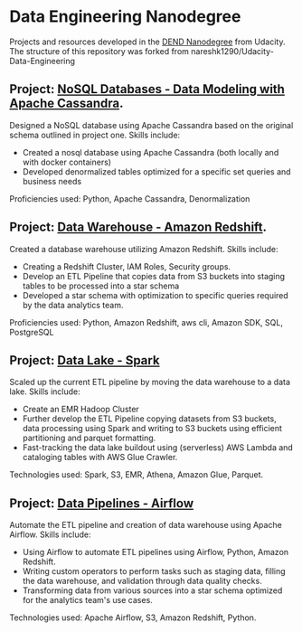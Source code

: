 # Data Engineering Nanodegree

Projects and resources developed in the [DEND Nanodegree](https://www.udacity.com/course/data-engineer-nanodegree--nd027) from Udacity.
The structure of this repository was forked from nareshk1290/Udacity-Data-Engineering

## Project: [NoSQL Databases - Data Modeling with Apache Cassandra](https://github.com/Angelo-Baruffi/Udacity-Data-Engineering/tree/master/Data-Modeling).
Designed a NoSQL database using Apache Cassandra based on the original schema outlined in project one. Skills include:
* Created a nosql database using Apache Cassandra (both locally and with docker containers)
* Developed denormalized tables optimized for a specific set queries and business needs

Proficiencies used: Python, Apache Cassandra, Denormalization

## Project: [Data Warehouse - Amazon Redshift](https://github.com/Angelo-Baruffi/Udacity-Data-Engineering/tree/master/Cloud%20Data%20Warehouse/Project%20Data%20Warehouse%20with%20AWS).
Created a database warehouse utilizing Amazon Redshift. Skills include:
* Creating a Redshift Cluster, IAM Roles, Security groups.
* Develop an ETL Pipeline that copies data from S3 buckets into staging tables to be processed into a star schema
* Developed a star schema with optimization to specific queries required by the data analytics team.

Proficiencies used: Python, Amazon Redshift, aws cli, Amazon SDK, SQL, PostgreSQL

## Project: [Data Lake - Spark](https://github.com/Angelo-Baruffi/Udacity-Data-Engineering/tree/master/Data%20Lakes%20with%20Spark/Project%20Data%20Lake%20with%20Spark)
Scaled up the current ETL pipeline by moving the data warehouse to a data lake. Skills include:
* Create an EMR Hadoop Cluster
* Further develop the ETL Pipeline copying datasets from S3 buckets, data processing using Spark and writing to S3 buckets using efficient partitioning and parquet formatting.
* Fast-tracking the data lake buildout using (serverless) AWS Lambda and cataloging tables with AWS Glue Crawler.

Technologies used: Spark, S3, EMR, Athena, Amazon Glue, Parquet.

## Project: [Data Pipelines - Airflow](https://github.com/Angelo-Baruffi/Udacity-Data-Engineering/tree/master/Data%20Pipeline%20with%20Airflow/Project%20Data%20Pipeline%20with%20Airflow)
Automate the ETL pipeline and creation of data warehouse using Apache Airflow. Skills include:
* Using Airflow to automate ETL pipelines using Airflow, Python, Amazon Redshift.
* Writing custom operators to perform tasks such as staging data, filling the data warehouse, and validation through data quality checks.
* Transforming data from various sources into a star schema optimized for the analytics team's use cases.

Technologies used: Apache Airflow, S3, Amazon Redshift, Python.
